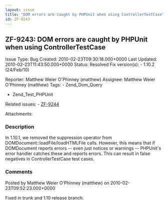 ```yaml
---
layout: issue
title: "DOM errors are caught by PHPUnit when using ControllerTestCase"
id: ZF-9243
---
```


ZF-9243: DOM errors are caught by PHPUnit when using ControllerTestCase
-----------------------------------------------------------------------

 Issue Type: Bug Created: 2010-02-23T09:30:18.000+0000 Last Updated: 2010-02-23T11:43:50.000+0000 Status: Resolved Fix version(s): - 1.10.2 (24/Feb/10)
 
 Reporter:  Matthew Weier O'Phinney (matthew)  Assignee:  Matthew Weier O'Phinney (matthew)  Tags: - Zend\_Dom\_Query
- Zend\_Test\_PHPUnit
 
 Related issues: - [ZF-9244](/issues/browse/ZF-9244)
 
 Attachments: 
### Description

In 1.10.1, we removed the suppression operator from DOMDocument::loadFile/loadHTMLFile calls. However, this means that if DOMDocument reports errors -- even just notices or warnings -- PHPUnit's error handler catches these and reports errors. This can result in false negatives in ControllerTestCase test cases.

 

 

### Comments

Posted by Matthew Weier O'Phinney (matthew) on 2010-02-23T09:52:23.000+0000

Fixed in trunk and 1.10 release branch.

 

 